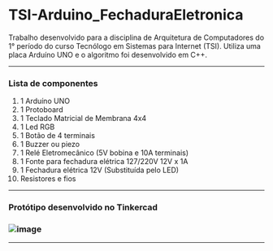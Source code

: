 # TSI-Arduino_FechaduraEletronica
Trabalho desenvolvido para a disciplina de Arquitetura de Computadores do 1° período do curso Tecnólogo em Sistemas para Internet (TSI). Utiliza uma placa Arduíno UNO e o algoritmo foi desenvolvido em C++.

<hr>
<h3>Lista de componentes</h3>
<ol> 
  <li>1 Arduíno UNO</li>
  <li>1 Protoboard</li>
  <li>1 Teclado Matricial de Membrana 4x4</li>
  <li>1 Led RGB</li>
  <li>1 Botão de 4 terminais</li>
  <li>1 Buzzer ou piezo</li>
  <li>1 Relé Eletromecânico (5V bobina e 10A terminais)</li>
  <li>1 Fonte para fechadura elétrica 127/220V 12V x 1A</li>
  <li>1 Fechadura elétrica 12V (Substituída pelo LED)</li>
  <li>Resistores e fios</li>
</ol>

<hr>
<h3>Protótipo desenvolvido no <a href:"https://www.tinkercad.com/">Tinkercad</a><h3>
  
![image](https://user-images.githubusercontent.com/81810017/229359293-13f55145-d0ed-4abb-9cf3-46e71eaba3cb.png)
  
<hr>
